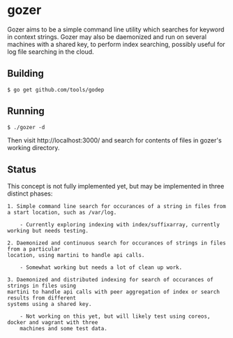 # gozer #

Gozer aims to be a simple command line utility which searches for keyword in context strings.  Gozer may also be daemonized and run on several machines with a shared key, to perform index searching, possibly useful for log file searching in the cloud.

## Building ##

	$ go get github.com/tools/godep

## Running ##

	$ ./gozer -d

Then visit http://localhost:3000/ and search for contents of files in gozer's working directory.

## Status ##

This concept is not fully implemented yet, but may be implemented in three distinct phases:

	1. Simple command line search for occurances of a string in files from a start location, such as /var/log.

		- Currently exploring indexing with index/suffixarray, currently working but needs testing.

	2. Daemonized and continuous search for occurances of strings in files from a particular 
	location, using martini to handle api calls.

		- Somewhat working but needs a lot of clean up work.

	3. Daemonized and distributed indexing for search of occurances of strings in files using 
	martini to handle api calls with peer aggregation of index or search results from different 
	systems using a shared key.

		- Not working on this yet, but will likely test using coreos, docker and vagrant with three 
		machines and some test data.

